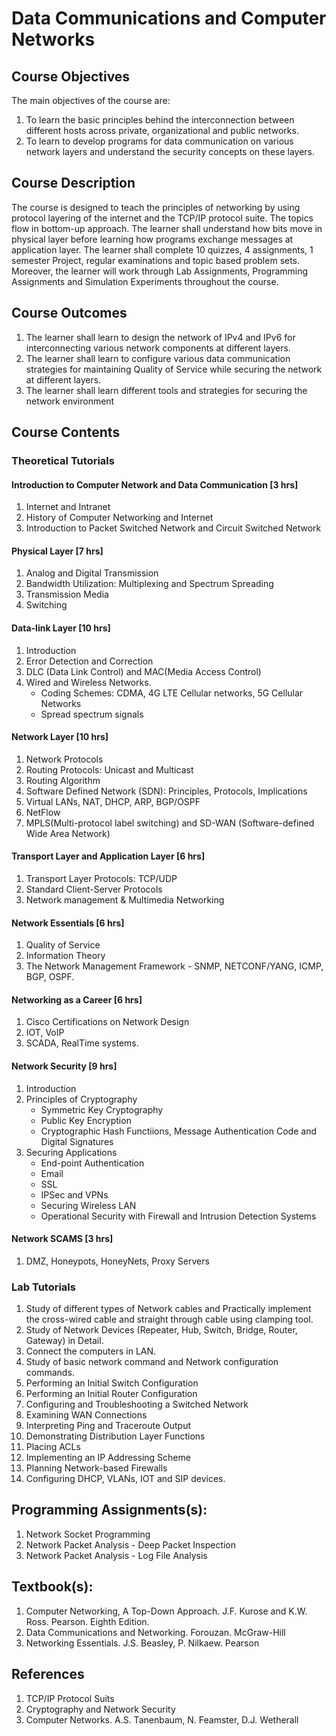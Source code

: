 # Data Communications and Computer Networks

## Course Objectives

The main objectives of the course are:
1. To learn the basic principles behind the interconnection between different hosts across private, organizational and public networks.
2. To learn to develop programs for data communication on various network layers and understand the security concepts on these layers.

## Course Description

The course is designed to teach the principles of networking by using protocol layering of the internet and the TCP/IP protocol suite. The topics flow in bottom-up approach. The learner shall understand how bits move in physical layer before learning how programs exchange messages at application layer. The learner shall complete 10 quizzes, 4 assignments, 1 semester Project, regular examinations and topic based problem sets. Moreover, the learner will work through Lab Assignments, Programming Assignments and Simulation Experiments throughout the course.

## Course Outcomes

1. The learner shall learn to design the network of IPv4 and IPv6 for interconnecting various network components at different layers.
2. The learner shall learn to configure various data communication strategies for maintaining Quality of Service while securing the network at different layers.
3. The learner shall learn different tools and strategies for securing the network environment

## Course Contents

### Theoretical Tutorials

#### Introduction to Computer Network and Data Communication [3 hrs]

1. Internet and Intranet
1. History of Computer Networking and Internet
1. Introduction to Packet Switched Network and Circuit Switched Network

#### Physical Layer [7 hrs]

1. Analog and Digital Transmission
1. Bandwidth Utilization: Multiplexing and Spectrum Spreading
1. Transmission Media
1. Switching

#### Data-link Layer [10 hrs]

1. Introduction
1. Error Detection and Correction
1. DLC (Data Link Control) and MAC(Media Access Control)
1. Wired and Wireless Networks. 
	- Coding Schemes: CDMA, 4G LTE Cellular networks, 5G Cellular Networks
	- Spread spectrum signals

#### Network Layer [10 hrs]

1. Network Protocols
1. Routing Protocols: Unicast and Multicast
1. Routing Algorithm
1. Software Defined Network (SDN): Principles, Protocols, Implications
1. Virtual LANs, NAT, DHCP, ARP, BGP/OSPF
1. NetFlow
1. MPLS(Multi-protocol label switching) and SD-WAN (Software-defined Wide Area Network)

#### Transport Layer and Application Layer [6 hrs]

1. Transport Layer Protocols: TCP/UDP
1. Standard Client-Server Protocols
1. Network management & Multimedia Networking

#### Network Essentials [6 hrs]

1. Quality of Service
1. Information Theory
1. The Network Management Framework - SNMP, NETCONF/YANG, ICMP, BGP, OSPF.

#### Networking as a Career [6 hrs]
1. Cisco Certifications on Network Design
1. IOT, VoIP
1. SCADA, RealTime systems.

#### Network Security	[9 hrs]
1. Introduction
1. Principles of Cryptography
	- Symmetric Key Cryptography
	- Public Key Encryption
	- Cryptographic Hash Functiions, Message Authentication Code and Digital Signatures
1. Securing Applications
	- End-point Authentication
	- Email
	- SSL
	- IPSec and VPNs
	- Securing Wireless LAN
	- Operational Security with Firewall and Intrusion Detection Systems

#### Network SCAMS [3 hrs]
1. DMZ, Honeypots, HoneyNets, Proxy Servers

### Lab Tutorials

1. Study of different types of Network cables and Practically implement the cross-wired
cable and straight through cable using clamping tool.
2. Study of Network Devices (Repeater, Hub, Switch, Bridge, Router, Gateway) in Detail.
3. Connect the computers in LAN.
4. Study of basic network command and Network configuration commands.
5. Performing an Initial Switch Configuration
6. Performing an Initial Router Configuration
7. Configuring and Troubleshooting a Switched Network
8. Examining WAN Connections
9. Interpreting Ping and Traceroute Output
10. Demonstrating Distribution Layer Functions
11. Placing ACLs
12. Implementing an IP Addressing Scheme
13. Planning Network-based Firewalls
14. Configuring DHCP, VLANs, IOT and SIP devices.

## Programming Assignments(s):

1. Network Socket Programming
1. Network Packet Analysis - Deep Packet Inspection 
1. Network Packet Analysis - Log File Analysis

## Textbook(s):
1. Computer Networking, A Top-Down Approach. J.F. Kurose and K.W. Ross. Pearson. Eighth Edition.
1. Data Communications and Networking. Forouzan. McGraw-Hill
1. Networking Essentials. J.S. Beasley, P. Nilkaew. Pearson

## References
1. TCP/IP Protocol Suits
1. Cryptography and Network Security
1. Computer Networks. A.S. Tanenbaum, N. Feamster, D.J. Wetherall

